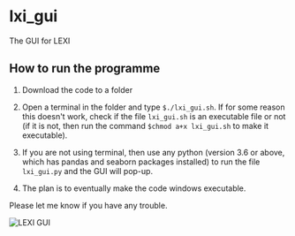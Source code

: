 # lxi_gui
The GUI for LEXI

## How to run the programme

1. Download the code to a folder
2. Open a terminal in the folder and type `$./lxi_gui.sh`. If for some reason this doesn't work, check if the file `lxi_gui.sh` is an executable file or not (if it is not, then run the command `$chmod a+x lxi_gui.sh` to make it executable).

3. If you are not using terminal, then use any python (version 3.6 or above, which has pandas and seaborn packages installed) to run the file `lxi_gui.py` and the GUI will pop-up.

4. The plan is to eventually make the code windows executable.

Please let me know if you have any trouble.

![LEXI GUI](https://raw.githubusercontent.com/qudsiramiz/lxi_gui/main/figures/lxi_gui_Screenshot.png?token=GHSAT0AAAAAABOWV7JYFDKPEMKOIOWJJQD4YU7TZ2Q)
